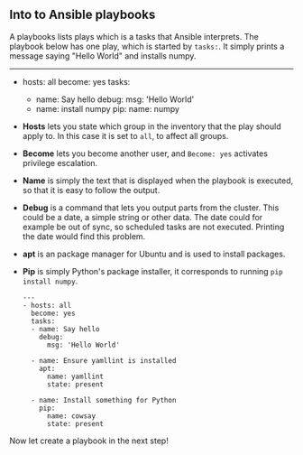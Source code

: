 ## Into to Ansible playbooks

A playbooks lists plays which is a tasks that Ansible interprets. The playbook below has one play, which is started by `tasks:`. It simply prints a message saying "Hello World" and installs numpy.

---
- hosts: all
  become: yes
  tasks:
  - name: Say hello
    debug:
      msg: 'Hello World'
  - name: install numpy
    pip:
      name: numpy

- __Hosts__ lets you state which group in the inventory that the play should apply to. In this case it is set to `all`, to affect all groups.
- __Become__ lets you become another user, and `Become: yes` activates privilege escalation.
- __Name__ is simply the text that is displayed when the playbook is executed, so that it is easy to follow the output.
- __Debug__ is a command that lets you output parts from the cluster. This could be a date, a simple string or other data. The date could for example be out of sync, so scheduled tasks are not executed. Printing the date would find this problem.
- __apt__ is an package manager for Ubuntu and is used to install packages.
- __Pip__ is simply Python's package installer, it corresponds to running `pip install numpy`.

      ---
      - hosts: all
        become: yes
        tasks:
        - name: Say hello
          debug:
            msg: 'Hello World'

        - name: Ensure yamllint is installed
          apt:
            name: yamllint
            state: present

        - name: Install something for Python
          pip:
            name: cowsay
            state: present


Now let create a playbook in the next step!
